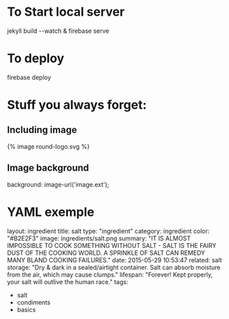 

# To Start local server 

jekyll build --watch & firebase serve

# To deploy

firebase deploy


# Stuff you always forget:

## Including image 
{% image round-logo.svg %}


## Image background
background: image-url('image.ext');

# YAML exemple 

layout: ingredient
title: salt 
type: "ingredient"
category: ingredient
color: "#B2E2F3"
image: ingredients/salt.png
summary: "IT IS ALMOST IMPOSSIBLE TO COOK
SOMETHING WITHOUT SALT - SALT IS THE
FAIRY DUST OF THE COOKING WORLD. A
SPRINKLE OF SALT CAN REMEDY MANY
BLAND COOKING FAILURES."
date: 2015-05-29 10:53:47 
related: salt
storage: "Dry & dark in a sealed/airtight container. Salt can absorb moisture from the air, which may cause clumps."
lifespan: "Forever! Kept properly, your salt will outlive the human race."
tags:
- salt
- condiments
- basics